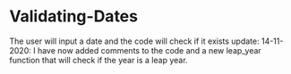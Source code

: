 # Validating-Dates
The user will input a date and the code will check if it exists
update: 14-11-2020: 
  I have now added comments to the code and a new leap_year function that will check if the year is a leap year. 
